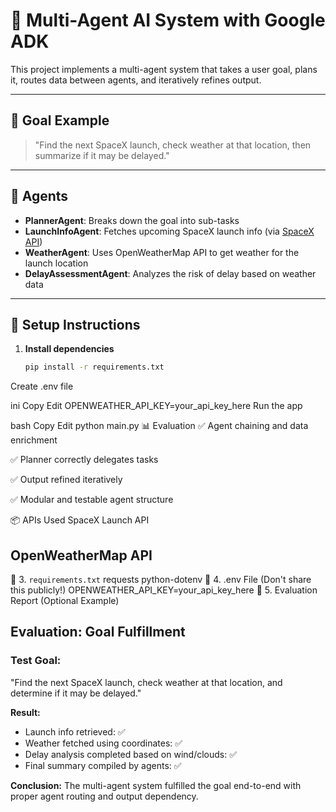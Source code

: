 # 🚀 Multi-Agent AI System with Google ADK

This project implements a multi-agent system that takes a user goal, plans it, routes data between agents, and iteratively refines output.

---

## 🧠 Goal Example
> "Find the next SpaceX launch, check weather at that location, then summarize if it may be delayed."

---

## 🧩 Agents

- **PlannerAgent**: Breaks down the goal into sub-tasks
- **LaunchInfoAgent**: Fetches upcoming SpaceX launch info (via [SpaceX API](https://github.com/r-spacex/SpaceX-API))
- **WeatherAgent**: Uses OpenWeatherMap API to get weather for the launch location
- **DelayAssessmentAgent**: Analyzes the risk of delay based on weather data

---

## 🔧 Setup Instructions

1. **Install dependencies**
   ```bash
   pip install -r requirements.txt
Create .env file

ini
Copy
Edit
OPENWEATHER_API_KEY=your_api_key_here
Run the app

bash
Copy
Edit
python main.py
📊 Evaluation
✅ Agent chaining and data enrichment

✅ Planner correctly delegates tasks

✅ Output refined iteratively

✅ Modular and testable agent structure

📦 APIs Used
SpaceX Launch API

OpenWeatherMap API
---
📄 3. `requirements.txt`
requests
python-dotenv
📑 4. .env File (Don't share this publicly!)
OPENWEATHER_API_KEY=your_api_key_here
📝 5. Evaluation Report (Optional Example)
## Evaluation: Goal Fulfillment

### Test Goal:
"Find the next SpaceX launch, check weather at that location, and determine if it may be delayed."

**Result:**
- Launch info retrieved: ✅
- Weather fetched using coordinates: ✅
- Delay analysis completed based on wind/clouds: ✅
- Final summary compiled by agents: ✅

**Conclusion:** The multi-agent system fulfilled the goal end-to-end with proper agent routing and output dependency.
